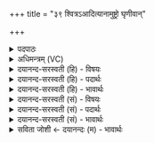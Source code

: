 +++
title = "३९ श्वित्रऽआदित्यानामुष्ट्रो घृणीवान्"

+++
<details><summary>पदपाठः</summary>

श्वि॒त्रः। आ॒दि॒त्याना॑म्। उष्ट्रः॑। घृणी॑वान्। घृणि॑वा॒निति॒ घृणि॑ऽवान्। वा॒र्ध्री॒न॒सः। ते। म॒त्यै। अर॑ण्याय। सृ॒म॒रः। रुरुः॑। रौ॒द्रः। क्वयिः॑। कु॒टरुः॑। दा॒त्यौ॒हः। ते। वा॒जिना॑म्। कामा॑य। पि॒कः। ३९।
</details>

<details><summary>अधिमन्त्रम् (VC)</summary>

- आदित्यादयो देवताः
- प्रजापतिर्ऋषिः
- स्वराट्त्रिष्टुप्
- धैवतः
</details>

<details><summary>दयानन्द-सरस्वती (हि) - विषयः</summary>

फिर उसी विषय को अगले मन्त्र में कहा है ॥
</details>

<details><summary>दयानन्द-सरस्वती (हि) - पदार्थः</summary>

पदार्थान्वयभाषाः -  हे मनुष्यो ! तुम को जो (श्वित्रः) चित्र-विचित्र रंगवाला पशु-विशेष वह (आदित्यानाम्) समय के अवयवों के अर्थ, जो (उष्ट्रः) ऊँट (घृणीवान्) तेजस्वि विशेष पशु और (वार्ध्रीनसः) कण्ठ में जिस के थन ऐसा बड़ा बकरा है, (ते) वे सब (मत्यै) बुद्धि के लिये, जो (सृमरः) नीलगाय वह (अरण्याय) वन के लिये, जो (रुरुः) मृगविशेष है, वह (रौद्रः) रुद्र देवतावाला, जो (क्वयिः) क्वयिनाम का पक्षी (कुटरुः) मुर्गा और (दात्यौहः) कौआ हैं, (ते) वे (वाजिनाम्) घोड़ों के अर्थ और जो (पिकः) कोकिला है, वह (कामाय) काम के लिये अच्छे प्रकार जानने चाहिये ॥३९ ॥
</details>

<details><summary>दयानन्द-सरस्वती (हि) - भावार्थः</summary>

भावार्थभाषाः -  जो सूर्य आदि के गुणवाले पशु-पक्षी विशेष हैं, वे उस-उस स्वभाववाले हैं, यह जानना चाहिये ॥३९ ॥
</details>

<details><summary>दयानन्द-सरस्वती (सं) - विषयः</summary>

पुनस्तमेव विषयमाह ॥
</details>

<details><summary>दयानन्द-सरस्वती (सं) - पदार्थः</summary>

पदार्थान्वयभाषाः -  हे मनुष्याः ! युष्माभिर्यः श्वित्रः स आदित्यानाम्। य उष्ट्रो घृणीवान् वार्ध्रीनसश्च ते मत्यै। यः सृमरः सोऽरण्याय। यो रुरुः स रौद्रः। ये क्वयिः कुटरुर्दात्यौहश्च ते वाजिनाम्। यः पिकः स कामाय च विज्ञेयाः ॥३९ ॥
</details>

<details><summary>दयानन्द-सरस्वती (सं) - भावार्थः</summary>

भावार्थभाषाः -  ये आदित्यादिगुणाः पशुपक्षिणस्ते तत्तत्स्वभावाः सन्तीति वेद्यम् ॥३९ ॥
</details>

<details><summary>सविता जोशी ← दयानन्दः (म) - भावार्थः</summary>

भावार्थभाषाः -  जे जे सूर्य वगैरेंच्या गुणांचे विशेष पशू पक्षी आहेत ते ते त्या स्वभावाचे असतात.
</details>